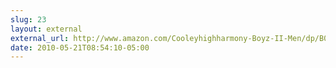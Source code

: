 ```yaml
---
slug: 23
layout: external
external_url: http://www.amazon.com/Cooleyhighharmony-Boyz-II-Men/dp/B000001ALI
date: 2010-05-21T08:54:10-05:00
---
```


